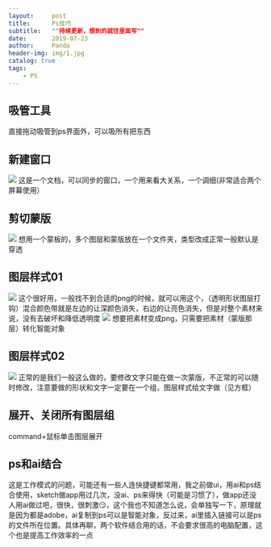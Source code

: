 ```yaml
---
layout:     post
title:      Ps技巧
subtitle:   ""持续更新，想到的就往里面写""
date:       2019-07-23
author:     Panda
header-img: img/1.jpg
catalog: true
tags:
    - PS
---
```

## 吸管工具
直接拖动吸管到ps界面外，可以吸所有把东西

## 新建窗口
![](http://ww4.sinaimg.cn/large/006tNc79ly1g59yphifavj30up0kb0u9.jpg)
这是一个文档，可以同步的窗口，一个用来看大关系，一个调细(非常适合两个屏幕使用）

## 剪切蒙版
![](http://ww3.sinaimg.cn/large/006tNc79ly1g5a5qjbz3jj30pu0qcwft.jpg)
想用一个蒙板的，多个图层和蒙版放在一个文件夹，类型改成正常一般默认是穿透

## 图层样式01
![](http://ww1.sinaimg.cn/large/006tNc79ly1g5a64v0ql4j31dr0u0b29.jpg)
这个很好用，一般找不到合适的png的时候，就可以用这个，（透明形状图层打钩）混合颜色带就是左边的让深颜色消失，右边的让亮色消失，但是对整个素材来说，没有去破坏和降低透明度
![](http://ww1.sinaimg.cn/large/006tNc79ly1g5a6am9qdtj30vr0j2dh4.jpg)
想要把素材变成png，只需要把素材（蒙版那层）转化智能对象

## 图层样式02
![](http://ww1.sinaimg.cn/large/006tNc79ly1g5a6ipld0kj30t20lit9m.jpg)
正常的是我们一般这么做的，要修改文字只能在做一次蒙版，不正常的可以随时修改，注意要做的形状和文字一定要在一个组，图层样式给文字做（见方框）

## 展开、关闭所有图层组
command+鼠标单击图层展开

## ps和ai结合
这是工作模式的问题，可能还有一些人连快捷键都常用，我之前做ui，用ai和ps结合使用，sketch做app用过几次，没ai、ps来得快（可能是习惯了），做app还没人用ai做过吧，很快，很刺激😏，这个我也不知道怎么说，会单独写一下，原理就是因为都是adobe，ai复制到ps可以是智能对象，反过来，ai里插入链接可以是ps的文件所在位置。具体再聊，两个软件结合用的话，不会要求很高的电脑配置，这个也是提高工作效率的一点

